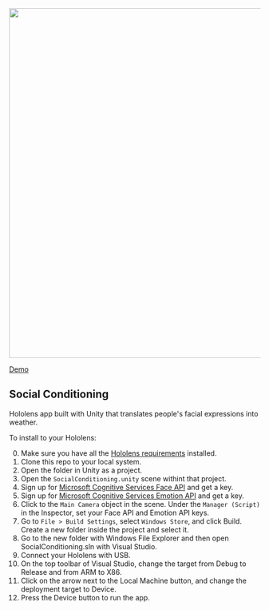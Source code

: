 <img src="socialconditioning.gif" width=700>

[Demo](https://vimeo.com/207685415)

## Social Conditioning 

Hololens app built with Unity that translates people's facial expressions into weather.

To install to your Hololens:

0. Make sure you have all the [Hololens requirements](https://developer.microsoft.com/en-us/windows/holographic/install_the_tools) installed.
1. Clone this repo to your local system.
2. Open the folder in Unity as a project.
3. Open the `SocialConditioning.unity` scene withint that project.
4. Sign up for [Microsoft Cognitive Services Face API](https://www.microsoft.com/cognitive-services/en-us/face-api) and get a key.
5. Sign up for [Microsoft Cognitive Services Emotion API](https://www.microsoft.com/cognitive-services/en-us/emotion-api) and get a key.
6. Click to the `Main Camera` object in the scene. Under the `Manager (Script)` in the Inspector, set your Face API and Emotion API keys.
7. Go to `File > Build Settings`, select `Windows Store`, and click Build. Create a new folder inside the project and select it.
8. Go to the new folder with Windows File Explorer and then open SocialConditioning.sln with Visual Studio.
9. Connect your Hololens with USB.
10. On the top toolbar of Visual Studio, change the target from Debug to Release and from ARM to X86.
11. Click on the arrow next to the Local Machine button, and change the deployment target to Device.
12. Press the Device button to run the app.
